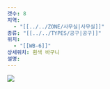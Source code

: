 ```yaml
---
갯수: 8
지역:
  - "[[../../ZONE/사무실|사무실]]"
종류: "[[../../TYPES/공구|공구]]"
위치:
  - "[[WB-6]]"
상세위치: 흰색 바구니
설명:
---
```

![](http://192.168.50.22/devices/240608_IMG_0233.jpg)